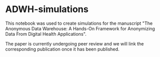 # ADWH-simulations
This notebook was used to create simulations for the manuscript "The Anonymous Data Warehouse: A Hands-On Framework for Anonymizing Data From Digital Health Applications".

The paper is currently undergoing peer review and we will link the corresponding publication once it has been published.
